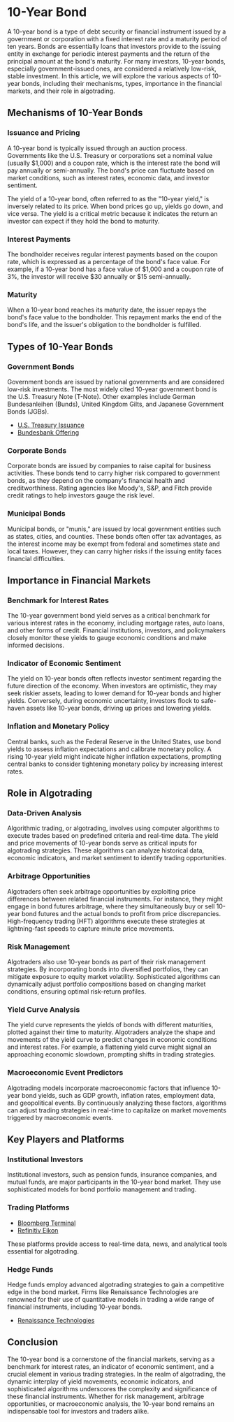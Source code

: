 # 10-Year Bond

A 10-year bond is a type of debt security or financial instrument issued by a government or corporation with a fixed interest rate and a maturity period of ten years. Bonds are essentially loans that investors provide to the issuing entity in exchange for periodic interest payments and the return of the principal amount at the bond's maturity. For many investors, 10-year bonds, especially government-issued ones, are considered a relatively low-risk, stable investment. In this article, we will explore the various aspects of 10-year bonds, including their mechanisms, types, importance in the financial markets, and their role in algotrading.

## Mechanisms of 10-Year Bonds

### Issuance and Pricing

A 10-year bond is typically issued through an auction process. Governments like the U.S. Treasury or corporations set a nominal value (usually $1,000) and a coupon rate, which is the interest rate the bond will pay annually or semi-annually. The bond's price can fluctuate based on market conditions, such as interest rates, economic data, and investor sentiment.

The yield of a 10-year bond, often referred to as the "10-year yield," is inversely related to its price. When bond prices go up, yields go down, and vice versa. The yield is a critical metric because it indicates the return an investor can expect if they hold the bond to maturity.

### Interest Payments

The bondholder receives regular interest payments based on the coupon rate, which is expressed as a percentage of the bond's face value. For example, if a 10-year bond has a face value of $1,000 and a coupon rate of 3%, the investor will receive $30 annually or $15 semi-annually.

### Maturity

When a 10-year bond reaches its maturity date, the issuer repays the bond's face value to the bondholder. This repayment marks the end of the bond's life, and the issuer's obligation to the bondholder is fulfilled.

## Types of 10-Year Bonds

### Government Bonds

Government bonds are issued by national governments and are considered low-risk investments. The most widely cited 10-year government bond is the U.S. Treasury Note (T-Note). Other examples include German Bundesanleihen (Bunds), United Kingdom Gilts, and Japanese Government Bonds (JGBs).

- [U.S. Treasury Issuance](https://www.treasury.gov)
- [Bundesbank Offering](https://www.bundesbank.de)

### Corporate Bonds

Corporate bonds are issued by companies to raise capital for business activities. These bonds tend to carry higher risk compared to government bonds, as they depend on the company's financial health and creditworthiness. Rating agencies like Moody's, S&P, and Fitch provide credit ratings to help investors gauge the risk level.

### Municipal Bonds

Municipal bonds, or "munis," are issued by local government entities such as states, cities, and counties. These bonds often offer tax advantages, as the interest income may be exempt from federal and sometimes state and local taxes. However, they can carry higher risks if the issuing entity faces financial difficulties.

## Importance in Financial Markets

### Benchmark for Interest Rates

The 10-year government bond yield serves as a critical benchmark for various interest rates in the economy, including mortgage rates, auto loans, and other forms of credit. Financial institutions, investors, and policymakers closely monitor these yields to gauge economic conditions and make informed decisions.

### Indicator of Economic Sentiment

The yield on 10-year bonds often reflects investor sentiment regarding the future direction of the economy. When investors are optimistic, they may seek riskier assets, leading to lower demand for 10-year bonds and higher yields. Conversely, during economic uncertainty, investors flock to safe-haven assets like 10-year bonds, driving up prices and lowering yields.

### Inflation and Monetary Policy

Central banks, such as the Federal Reserve in the United States, use bond yields to assess inflation expectations and calibrate monetary policy. A rising 10-year yield might indicate higher inflation expectations, prompting central banks to consider tightening monetary policy by increasing interest rates.

## Role in Algotrading

### Data-Driven Analysis

Algorithmic trading, or algotrading, involves using computer algorithms to execute trades based on predefined criteria and real-time data. The yield and price movements of 10-year bonds serve as critical inputs for algotrading strategies. These algorithms can analyze historical data, economic indicators, and market sentiment to identify trading opportunities.

### Arbitrage Opportunities

Algotraders often seek arbitrage opportunities by exploiting price differences between related financial instruments. For instance, they might engage in bond futures arbitrage, where they simultaneously buy or sell 10-year bond futures and the actual bonds to profit from price discrepancies. High-frequency trading (HFT) algorithms execute these strategies at lightning-fast speeds to capture minute price movements.

### Risk Management

Algotraders also use 10-year bonds as part of their risk management strategies. By incorporating bonds into diversified portfolios, they can mitigate exposure to equity market volatility. Sophisticated algorithms can dynamically adjust portfolio compositions based on changing market conditions, ensuring optimal risk-return profiles.

### Yield Curve Analysis

The yield curve represents the yields of bonds with different maturities, plotted against their time to maturity. Algotraders analyze the shape and movements of the yield curve to predict changes in economic conditions and interest rates. For example, a flattening yield curve might signal an approaching economic slowdown, prompting shifts in trading strategies.

### Macroeconomic Event Predictors

Algotrading models incorporate macroeconomic factors that influence 10-year bond yields, such as GDP growth, inflation rates, employment data, and geopolitical events. By continuously analyzing these factors, algorithms can adjust trading strategies in real-time to capitalize on market movements triggered by macroeconomic events.

## Key Players and Platforms

### Institutional Investors

Institutional investors, such as pension funds, insurance companies, and mutual funds, are major participants in the 10-year bond market. They use sophisticated models for bond portfolio management and trading.

### Trading Platforms

- [Bloomberg Terminal](https://www.bloomberg.com/professional/solution/bloomberg-terminal/)
- [Refinitiv Eikon](https://www.refinitiv.com/en/products/refinitiv-eikon-trading-software)

These platforms provide access to real-time data, news, and analytical tools essential for algotrading.

### Hedge Funds

Hedge funds employ advanced algotrading strategies to gain a competitive edge in the bond market. Firms like Renaissance Technologies are renowned for their use of quantitative models in trading a wide range of financial instruments, including 10-year bonds.

- [Renaissance Technologies](https://www.rentec.com)

## Conclusion

The 10-year bond is a cornerstone of the financial markets, serving as a benchmark for interest rates, an indicator of economic sentiment, and a crucial element in various trading strategies. In the realm of algotrading, the dynamic interplay of yield movements, economic indicators, and sophisticated algorithms underscores the complexity and significance of these financial instruments. Whether for risk management, arbitrage opportunities, or macroeconomic analysis, the 10-year bond remains an indispensable tool for investors and traders alike.
